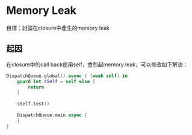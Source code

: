 # Memory Leak 

目標：討論在closure中產生的memory leak

## 起因

在closure中的call back使用self，會引起memory leak，可以修改如下解決：

```swift
DispatchQueue.global().async { [weak self] in
	guard let sSelf = self else {
		return
	}
	
	sSelf.test()
	
	DispatchQueue.main.async {
	}
}
```